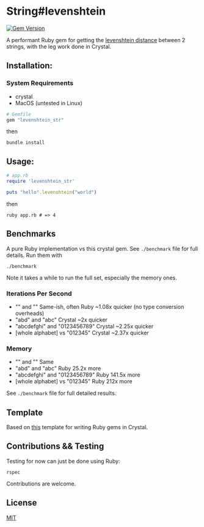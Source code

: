 # String#levenshtein

[![Gem Version](https://badge.fury.io/rb/levenshtein_str.svg)](https://badge.fury.io/rb/levenshtein_str)

A performant Ruby gem for getting the [levenshtein distance](https://en.wikipedia.org/wiki/Levenshtein_distance) between 2 strings, with the leg work done in Crystal.

## Installation:

### System Requirements

- crystal
- MacOS (untested in Linux)

```ruby
# Gemfile
gem "levenshtein_str"
```

then

`bundle install`

## Usage:

```ruby
# app.rb
require 'levenshtein_str'

puts "hello".levenshtein("world")
```

then

`ruby app.rb # => 4`

## Benchmarks

A pure Ruby implementation vs this crystal gem. See `./benchmark` file for full details. Run them with

```
./benchmark
```
Note it takes a while to run the full set, especially the memory ones.

### Iterations Per Second

- "" and "" Same-ish, often Ruby ~1.08x quicker (no type conversion overheads)
- "abd" and "abc" Crystal ~2x quicker
- "abcdefghi" and "0123456789" Crystal ~2.25x quicker
- [whole alphabet] vs "012345" Crystal ~2.37x quicker

### Memory

- "" and "" Same
- "abd" and "abc" Ruby 25.2x more
- "abcdefghi" and "0123456789" Ruby 141.5x more
- [whole alphabet] vs "012345" Ruby 212x more

See `./benchmark` file for full detailed results.

## Template

Based on [this](https://github.com/johansenja/crystal_gem_template) template for writing Ruby gems in Crystal.

## Contributions && Testing

Testing for now can just be done using Ruby:

`rspec`

Contributions are welcome.

## License

[MIT](https://rem.mit-license.org)
